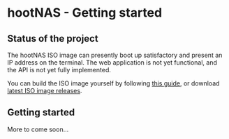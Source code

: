 # hootNAS - Getting started

## Status of the project

The hootNAS ISO image can presently boot up satisfactory and present an IP 
address on the terminal. The web application is not yet functional, and the API 
is not yet fully implemented.

You can build the ISO image yourself by following 
[this guide](../hoot-os/README.md), or download 
[latest ISO image releases](https://github.com/owldance/hootNAS/releases).

## Getting started

More to come soon...
